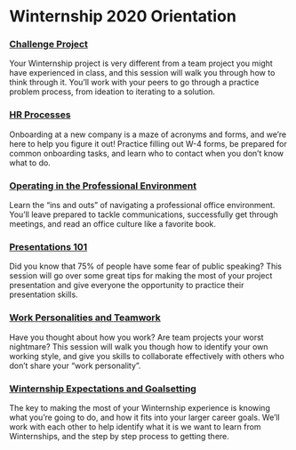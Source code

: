 # Winternship 2020 Orientation

### [Challenge Project](Challenge%20Project/)
Your Winternship project is very different from a team project you might have experienced in class, and this session will walk you through how to think through it. You’ll work with your peers to go through a practice problem process, from ideation to iterating to a solution. 

### [HR Processes](HR%20Processes/)
Onboarding at a new company is a maze of acronyms and forms, and we’re here to help you figure it out! Practice filling out W-4 forms, be prepared for common onboarding tasks, and learn who to contact when you don’t know what to do.

### [Operating in the Professional Environment](Operating%20in%20the%20Professional%20Envionment/)
Learn the “ins and outs” of navigating a professional office environment. You’ll leave prepared to tackle communications, successfully get through meetings, and read an office culture like a favorite book.

### [Presentations 101](Presentations%20101/README.md)
Did you know that 75% of people have some fear of public speaking? This session will go over some great tips for making the most of your project presentation and give everyone the opportunity to practice their presentation skills.

### [Work Personalities and Teamwork](Work%20Personalities%20and%20Teamwork/)
Have you thought about how you work? Are team projects your worst nightmare? This session will walk you though how to identify your own working style, and give you skills to collaborate effectively with others who don’t share your “work personality”.

### [Winternship Expectations and Goalsetting](Winternship%20Expectations%20and%20Goalsetting/)
The key to making the most of your Winternship experience is knowing what you’re going to do, and how it fits into your larger career goals. We’ll work with each other to help identify what it is we want to learn from Winternships, and the step by step process to getting there. 


